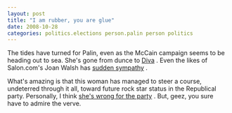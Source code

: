```yaml
---
layout: post
title: "I am rubber, you are glue"
date: 2008-10-28
categories: politics.elections person.palin person politics
---
```


The tides have turned for Palin, even as the McCain campaign seems to be heading
out to sea. She's gone from dunce to 
[Diva](http://blogs.abcnews.com/politicalradar/2008/10/palin-a-diva-ru.html) . 
Even the likes of Salon.com's Joan Walsh has [sudden
sympathy](http://www.salon.com/opinion/walsh/election_2008/2008/10/28/trashing_palin/index.html?source=rss&aim=/opinion/walsh/election_2008)
.

What's amazing is that this woman has managed to steer a course, undeterred
through it all, toward future rock star status in the Republical party. 
Personally, I think [she's wrong for the
party](http://www.nytimes.com/2008/10/10/opinion/10brooks.html?_r=1&oref=slogin)
. But, geez, you sure have to admire the
verve.